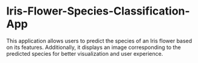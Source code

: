 # Iris-Flower-Species-Classification-App
This application allows users to predict the species of an Iris flower based on its features. Additionally, it displays an image corresponding to the predicted species for better visualization and user experience.
